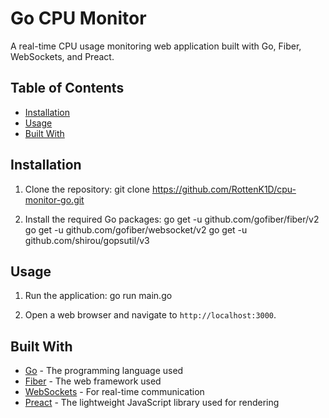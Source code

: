 # Go CPU Monitor

A real-time CPU usage monitoring web application built with Go, Fiber, WebSockets, and Preact.

## Table of Contents

- [Installation](#installation)
- [Usage](#usage)
- [Built With](#built-with)

## Installation

1. Clone the repository:
   git clone https://github.com/RottenK1D/cpu-monitor-go.git

2. Install the required Go packages:
   go get -u github.com/gofiber/fiber/v2
   go get -u github.com/gofiber/websocket/v2
   go get -u github.com/shirou/gopsutil/v3

## Usage

1. Run the application:
   go run main.go

2. Open a web browser and navigate to `http://localhost:3000`.

## Built With

- [Go](https://golang.org/) - The programming language used
- [Fiber](https://github.com/gofiber/fiber) - The web framework used
- [WebSockets](https://developer.mozilla.org/en-US/docs/Web/API/WebSockets_API) - For real-time communication
- [Preact](https://preactjs.com/) - The lightweight JavaScript library used for rendering
